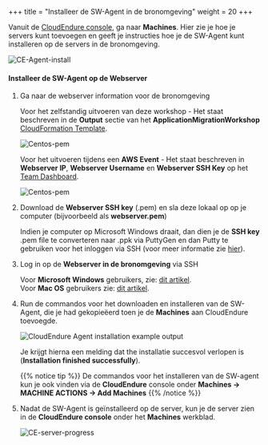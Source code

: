 +++
title = "Installeer de SW-Agent in de bronomgeving"
weight = 20
+++


Vanuit de <a href="https://console.cloudendure.com">CloudEndure console</a>, ga naar **Machines**. Hier zie je hoe je servers kunt toevoegen en geeft je instructies hoe je de SW-Agent kunt installeren op de servers in de bronomgeving. 

![CE-Agent-install](/ce/CE-Agent-install.png)


#### Installeer de SW-Agent op de Webserver

1. Ga naar de webserver information voor de bronomgeving

    Voor het zelfstandig uitvoeren van deze workshop - Het staat beschreven in de **Output** sectie van het **ApplicationMigrationWorkshop** <a href="https://us-west-2.console.aws.amazon.com/cloudformation/home?region=us-west-2#/" target="_blank">CloudFormation Template</a>.

    ![Centos-pem](/ce/webserver-self-paced-info.png)    

    Voor het uitvoeren tijdens een **AWS Event** - Het staat beschreven in **Webserver IP**, **Webserver Username** en **Webserver SSH Key** op het <a href="https://dashboard.eventengine.run/dashboard" target="_blank">Team Dashboard</a>.

    ![Centos-pem](/ce/Centos-pem.png)

1. Download de **Webserver SSH key** (.pem) en sla deze lokaal op op je computer (bijvoorbeeld als **webserver.pem**)  

    Indien je computer op Microsoft Windows draait, dan dien je de **SSH key** .pem file te converteren naar .ppk via PuttyGen en dan Putty te gebruiken voor het inloggen via SSH (voor meer informatie zie <a href="https://docs.aws.amazon.com/AWSEC2/latest/UserGuide/putty.html" target="_blank">hier</a>).  

2. Log in op de **Webserver in de bronomgeving** via SSH

    Voor **Microsoft Windows** gebruikers, zie: <a href="https://docs.aws.amazon.com/AWSEC2/latest/UserGuide/putty.html" target="_blank">dit artikel</a>.  
    Voor **Mac OS** gebruikers zie: <a href="https://docs.aws.amazon.com/quickstarts/latest/vmlaunch/step-2-connect-to-instance.html#sshclient" target="_blank">dit artikel</a>.

3. Run de commandos voor het downloaden en installeren van de SW-Agent, die je had gekopieëerd toen je de **Machines** aan CloudEndure toevoegde.

    ![CloudEndure Agent installation example output](/ce/CE-Agent-install-detailed.png)

    Je krijgt hierna een melding dat the installatie succesvol verlopen is (**Installation finished successfully**).
    
    {{% notice tip %}}
De commandos voor het installeren van de SW-agent kun je ook vinden via de **CloudEndure** console onder **Machines -> MACHINE ACTIONS -> Add Machines**
{{% /notice %}}

5. Nadat de SW-Agent is geïnstalleerd op de server, kun je de server zien in de **CloudEndure console** onder het **Machines** werkblad.

    ![CE-server-progress](/ce/CE-server-progress.png)

